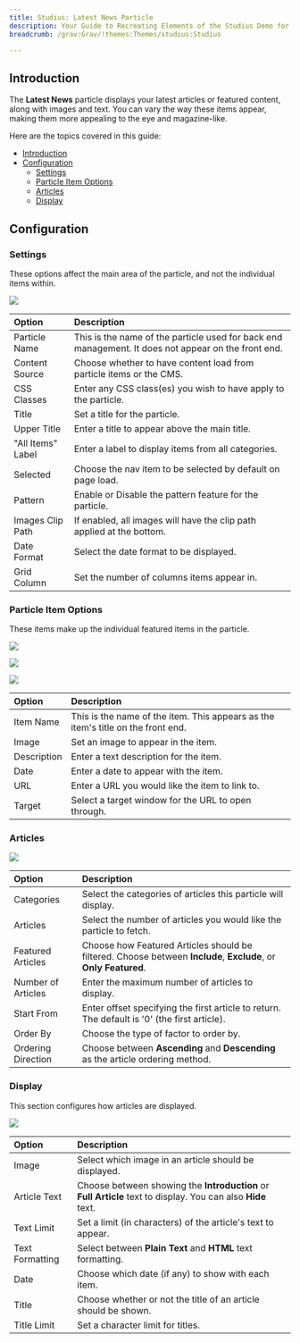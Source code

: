 ```yaml
---
title: Studius: Latest News Particle
description: Your Guide to Recreating Elements of the Studius Demo for Grav
breadcrumb: /grav:Grav/!themes:Themes/studius:Studius

---
```


## Introduction

The **Latest News** particle displays your latest articles or featured content, along with images and text. You can vary the way these items appear, making them more appealing to the eye and magazine-like.

Here are the topics covered in this guide:

- [Introduction](#introduction)
- [Configuration](#configuration)
  - [Settings](#settings)
  - [Particle Item Options](#particle-item-options)
  - [Articles](#articles)
  - [Display](#display)

## Configuration

### Settings

These options affect the main area of the particle, and not the individual items within.

![](assets/particle_latestnews2.png)

| Option            | Description                                                                                         |
| :-------------    | :-------------------------------------------------------------------------------------------------- |
| Particle Name     | This is the name of the particle used for back end management. It does not appear on the front end. |
| Content Source    | Choose whether to have content load from particle items or the CMS.                                 |
| CSS Classes       | Enter any CSS class(es) you wish to have apply to the particle.                                     |
| Title             | Set a title for the particle.                                                                       |
| Upper Title       | Enter a title to appear above the main title.                                                       |
| "All Items" Label | Enter a label to display items from all categories.                                                 |
| Selected          | Choose the nav item to be selected by default on page load.                                         |
| Pattern           | Enable or Disable the pattern feature for the particle.                                             |
| Images Clip Path  | If enabled, all images will have the clip path applied at the bottom.                               |
| Date Format       | Select the date format to be displayed.                                                             |
| Grid Column       | Set the number of columns items appear in.                                                          |

### Particle Item Options

These items make up the individual featured items in the particle.

![](assets/particle_latestnews3.png)

![](assets/particle_latestnews4.png)

![](assets/particle_latestnews5.png)

| Option      | Description                                                                      |
| :---------- | :------------------------------------------------------------------------------- |
| Item Name   | This is the name of the item. This appears as the item's title on the front end. |
| Image       | Set an image to appear in the item.                                              |
| Description | Enter a text description for the item.                                           |
| Date        | Enter a date to appear with the item.                                            |
| URL         | Enter a URL you would like the item to link to.                                  |
| Target      | Select a target window for the URL to open through.                              |

### Articles

![](assets/particle_latestnews6.png)

| Option             | Description                                                                                                     |
| :----------------- | :-------------------------------------------------------------------------------------------------------------- |
| Categories         | Select the categories of articles this particle will display.                                                   |
| Articles           | Select the number of articles you would like the particle to fetch.                                             |
| Featured Articles  | Choose how Featured Articles should be filtered. Choose between **Include**, **Exclude**, or **Only Featured**. |
| Number of Articles | Enter the maximum number of articles to display.                                                                |
| Start From         | Enter offset specifying the first article to return. The default is '0' (the first article).                    |
| Order By           | Choose the type of factor to order by.                                                                          |
| Ordering Direction | Choose between **Ascending** and **Descending** as the article ordering method.                                 |

### Display

This section configures how articles are displayed.

![](assets/particle_latestnews7.png)

| Option          | Description                                                                                                  |
| :-----          | :-----                                                                                                       |
| Image           | Select which image in an article should be displayed.                                                        |
| Article Text    | Choose between showing the **Introduction** or **Full Article** text to display. You can also **Hide** text. |
| Text Limit      | Set a limit (in characters) of the article's text to appear.                                                 |
| Text Formatting | Select between **Plain Text** and **HTML** text formatting.                                                  |
| Date            | Choose which date (if any) to show with each item.                                                           |
| Title           | Choose whether or not the title of an article should be shown.                                               |
| Title Limit     | Set a character limit for titles.                                                                            |